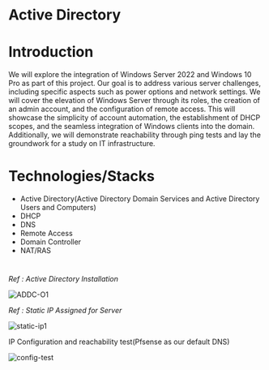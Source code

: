 # Active Directory

# Introduction

We will explore the integration of Windows Server 2022 and Windows 10 Pro as part of this project. Our goal is to address various server challenges, including specific aspects such as power options and network settings. We will cover the elevation of Windows Server through its roles, the creation of an admin account, and the configuration of remote access. This will showcase the simplicity of account automation, the establishment of DHCP scopes, and the seamless integration of Windows clients into the domain. Additionally, we will demonstrate reachability through ping tests and lay the groundwork for a study on IT infrastructure. 
#

# Technologies/Stacks
- Active Directory(Active Directory Domain Services and Active Directory Users and Computers)
- DHCP
- DNS
- Remote Access
- Domain Controller
- NAT/RAS
#

*Ref : Active Directory Installation*

![ADDC-O1](https://github.com/user-attachments/assets/74019068-e734-418e-87d6-42847b4fb0d6)

*Ref : Static IP Assigned for Server*

![static-ip1](https://github.com/user-attachments/assets/5a1edbc3-e605-4eec-8675-338f28ee7c37)

IP Configuration and reachability test(Pfsense as our default DNS)

![config-test](https://github.com/user-attachments/assets/9b578642-bb97-4e65-be17-81d5ff2bec14)
